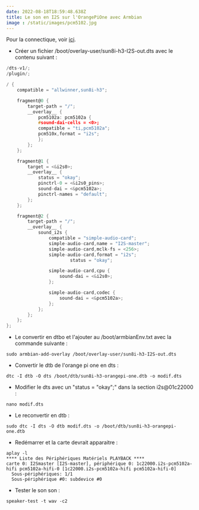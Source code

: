 ```yaml
---
date: 2022-08-18T18:59:48.638Z
title: Le son en I2S sur l'OrangePiOne avec Armbian
image : /static/images/pcm5102.jpg
---
```

Pour la connectique, voir [ici](/volumio).

- Créer un fichier /boot/overlay-user/sun8i-h3-I2S-out.dts avec le contenu suivant :

```c
/dts-v1/;
/plugin/;

/ {
	compatible = "allwinner,sun8i-h3";

 	fragment@0 { 
 		target-path = "/"; 
 		__overlay__ { 
			pcm5102a: pcm5102a {
			#sound-dai-cells = <0>;
			compatible = "ti,pcm5102a";
			pcm510x,format = "i2s";
			};
 		}; 
 	}; 

	fragment@1 {
		target = <&i2s0>;
		__overlay__ {
			status = "okay";
			pinctrl-0 = <&i2s0_pins>;
			sound-dai = <&pcm5102a>;
			pinctrl-names = "default";
		};
	};

	fragment@2 {
		target-path = "/";
		__overlay__ {
			sound_i2s {
				compatible = "simple-audio-card";
				simple-audio-card,name = "I2S-master";
				simple-audio-card,mclk-fs = <256>;
				simple-audio-card,format = "i2s";
		                status = "okay";

				simple-audio-card,cpu {
					sound-dai = <&i2s0>;
				};

				simple-audio-card,codec {
					sound-dai = <&pcm5102a>;
				};
			};
		};
	};
};
```

* Le convertir en dtbo et l'ajouter au /boot/armbianEnv.txt avec la commande suivante :

```shell
sudo armbian-add-overlay /boot/overlay-user/sun8i-h3-I2S-out.dts
```

* Convertir le dtb de l'orange pi one en dts :

```shell
dtc -I dtb -O dts /boot/dtb/sun8i-h3-orangepi-one.dtb -o modif.dts
```

* Modifier le dts avec un "status = "okay";" dans la section i2s@01c22000 :

```shell
nano modif.dts
```

* Le reconvertir en dtb :

```shell
sudo dtc -I dts -O dtb modif.dts -o /boot/dtb/sun8i-h3-orangepi-one.dtb
```

* Redémarrer et la carte devrait apparaitre :

```shell
aplay -l
**** Liste des Périphériques Matériels PLAYBACK ****
carte 0: I2Smaster [I2S-master], périphérique 0: 1c22000.i2s-pcm5102a-hifi pcm5102a-hifi-0 [1c22000.i2s-pcm5102a-hifi pcm5102a-hifi-0]
  Sous-périphériques: 1/1
  Sous-périphérique #0: subdevice #0
```

* Tester le son son :

```shell
speaker-test -t wav -c2
```
